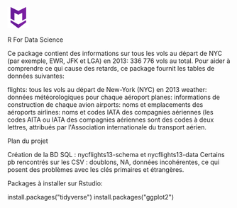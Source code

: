 ![alt text](https://github.com/adam-p/markdown-here/raw/master/src/common/images/icon48.png "Logo Title Text 1")

R For Data Science

Ce package contient des informations sur tous les vols au départ de NYC (par exemple, EWR, JFK et LGA) en 2013: 336 776 vols au total. 
Pour aider à comprendre ce qui cause des retards, ce package fournit les tables de données suivantes:

flights: tous les vols au départ de New-York (NYC) en 2013
weather: données météorologiques pour chaque aéroport
planes:  informations de construction de chaque avion
airports: noms et emplacements des aéroports
airlines: noms et codes IATA des compagnies aériennes (les codes AITA ou IATA des compagnies aériennes sont des codes à deux lettres, attribués par l'Association internationale du transport aérien.

Plan du projet

Création de la BD SQL : nycflights13-schema et nycflights13-data
Certains pb rencontrés sur les CSV : doublons, NA, données incohérentes, ce qui posent des problèmes avec les clés primaires et étrangères.

Packages à installer sur Rstudio:

install.packages("tidyverse")
install.packages("ggplot2")




